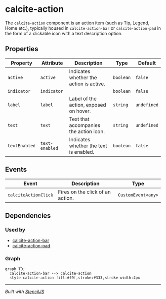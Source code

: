 # calcite-action

The `calcite-action` component is an action item (such as Tip, Legend, Home etc.), typically housed in `calcite-action-bar` or `calcite-action-pad` in the form of a clickable icon with a text description option.

## Properties

| Property      | Attribute      | Description                             | Type      | Default     |
| ------------- | -------------- | --------------------------------------- | --------- | ----------- |
| `active`      | `active`       | Indicates whether the action is active. | `boolean` | `false`     |
| `indicator`   | `indicator`    |                                         | `boolean` | `false`     |
| `label`       | `label`        | Label of the action, exposed on hover.  | `string`  | `undefined` |
| `text`        | `text`         | Text that accompanies the action icon.  | `string`  | `undefined` |
| `textEnabled` | `text-enabled` | Indicates whether the text is enabled.  | `boolean` | `false`     |

## Events

| Event                | Description                      | Type               |
| -------------------- | -------------------------------- | ------------------ |
| `calciteActionClick` | Fires on the click of an action. | `CustomEvent<any>` |

## Dependencies

### Used by

- [calcite-action-bar](../calcite-action-bar)
- [calcite-action-pad](../calcite-action-pad)

### Graph

```mermaid
graph TD;
  calcite-action-bar --> calcite-action
  style calcite-action fill:#f9f,stroke:#333,stroke-width:4px
```

---

_Built with [StencilJS](https://stenciljs.com/)_
